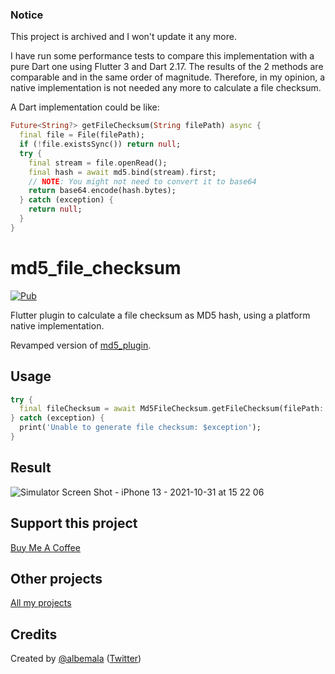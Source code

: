 ### Notice

This project is archived and I won't update it any more.

I have run some performance tests to compare this implementation with a pure Dart one using Flutter 3 and Dart 2.17. The results of the 2 methods are comparable and in the same order of magnitude. Therefore, in my opinion, a native implementation is not needed any more to calculate a file checksum.

A Dart implementation could be like:

```dart
Future<String?> getFileChecksum(String filePath) async {
  final file = File(filePath);
  if (!file.existsSync()) return null;
  try {
    final stream = file.openRead();
    final hash = await md5.bind(stream).first;
    // NOTE: You might not need to convert it to base64
    return base64.encode(hash.bytes);
  } catch (exception) {
    return null;
  }
}
```

# md5_file_checksum

[![Pub](https://img.shields.io/pub/v/md5_file_checksum)](https://pub.dev/packages/md5_file_checksum)

Flutter plugin to calculate a file checksum as MD5 hash, using a platform native implementation. 

Revamped version of [md5_plugin](https://pub.dev/packages/md5_plugin).

## Usage

```dart
try {
  final fileChecksum = await Md5FileChecksum.getFileChecksum(filePath: filePath);
} catch (exception) {
  print('Unable to generate file checksum: $exception');
}
```

## Result

![Simulator Screen Shot - iPhone 13 - 2021-10-31 at 15 22 06](https://user-images.githubusercontent.com/2332860/139654021-7187e07e-6c1d-45a4-8c64-5197e5183aa5.png)

## Support this project

[Buy Me A Coffee](https://www.buymeacoffee.com/albemala)

## Other projects

[All my projects](https://projects.albemala.me/)

## Credits

Created by [@albemala](https://github.com/albemala) ([Twitter](https://twitter.com/albemala))
